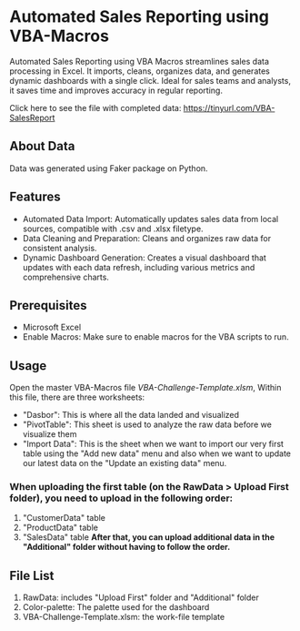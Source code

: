 # Automated Sales Reporting using VBA-Macros
Automated Sales Reporting using VBA Macros streamlines sales data processing in Excel. It imports, cleans, organizes data, and generates dynamic dashboards with a single click. Ideal for sales teams and analysts, it saves time and improves accuracy in regular reporting.

Click here to see the file with completed data: https://tinyurl.com/VBA-SalesReport

## About Data
Data was generated using Faker package on Python.

## Features
- Automated Data Import: Automatically updates sales data from local sources, compatible with .csv and .xlsx filetype.
- Data Cleaning and Preparation: Cleans and organizes raw data for consistent analysis.
- Dynamic Dashboard Generation: Creates a visual dashboard that updates with each data refresh, including various metrics and comprehensive charts.

## Prerequisites
- Microsoft Excel
- Enable Macros: Make sure to enable macros for the VBA scripts to run.

## Usage
Open the master VBA-Macros file *VBA-Challenge-Template.xlsm*, Within this file, there are three worksheets:
- "Dasbor": This is where all the data landed and visualized
- "PivotTable": This sheet is used to analyze the raw data before we visualize them
- "Import Data": This is the sheet when we want to import our very first table using the "Add new data" menu and also when we want to update our latest data on the "Update an existing data" menu.

### When uploading the first table (on the RawData > Upload First folder), you need to upload in the following order:
1. "CustomerData" table
2. "ProductData" table
3. "SalesData" table
<b> After that, you can upload additional data in the "Additional" folder without having to follow the order. </b>

## File List
1. RawData: includes "Upload First" folder and "Additional" folder
2. Color-palette: The palette used for the dashboard
3. VBA-Challenge-Template.xlsm: the work-file template

